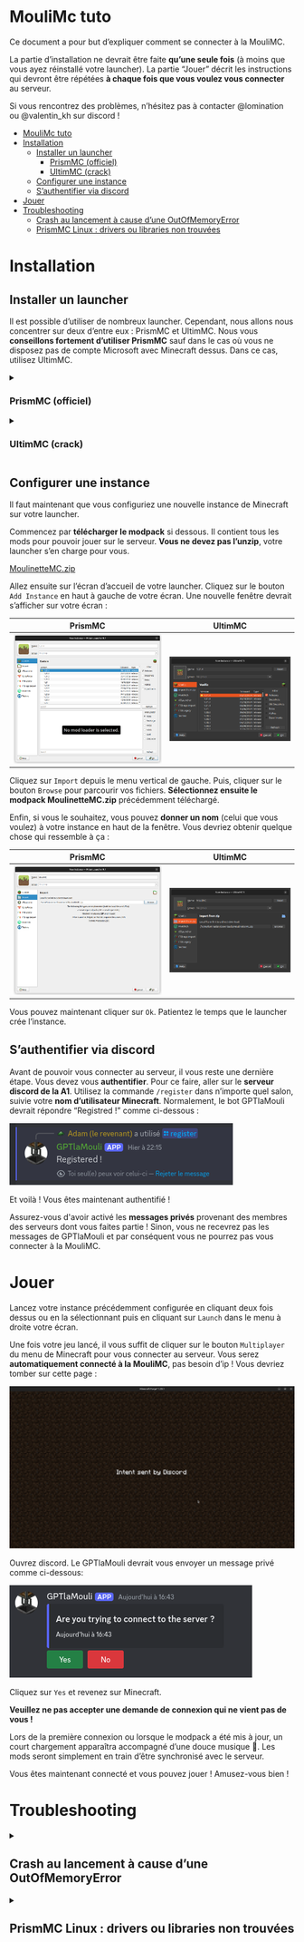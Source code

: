 # MouliMc tuto

Ce document a pour but d’expliquer comment se connecter à la MouliMC.

La partie d’installation ne devrait être faite **qu’une seule fois** (à moins que vous ayez réinstallé votre launcher). La partie “Jouer” décrit les instructions qui devront être répétées **à chaque fois que vous voulez vous connecter** au serveur.

Si vous rencontrez des problèmes, n’hésitez pas à contacter @lomination ou @valentin_kh sur discord !

- [MouliMc tuto](#moulimc-tuto)
- [Installation](#installation)
  - [Installer un launcher](#installer-un-launcher)
    - [PrismMC (officiel)](#prismmc-officiel)
    - [UltimMC (crack)](#ultimmc-crack)
  - [Configurer une instance](#configurer-une-instance)
  - [S’authentifier via discord](#sauthentifier-via-discord)
- [Jouer](#jouer)
- [Troubleshooting](#troubleshooting)
  - [Crash au lancement à cause d’une OutOfMemoryError](#crash-au-lancement-à-cause-dune-outofmemoryerror)
  - [PrismMC Linux : drivers ou libraries non trouvées](#prismmc-linux--drivers-ou-libraries-non-trouvées)


# Installation

## Installer un launcher

Il est possible d’utiliser de nombreux launcher. Cependant, nous allons nous concentrer sur deux d’entre eux : PrismMC et UltimMC. Nous vous **conseillons fortement d’utiliser PrismMC** sauf dans le cas où vous ne disposez pas de compte Microsoft avec Minecraft dessus. Dans ce cas, utilisez UltimMC.

<details name="issue">
  <summary>
  
  ### PrismMC (officiel)

  </summary>
  <p><blockquote>

  Pour commencer, rendez-vous sur le [**site de Prism**](https://prismlauncher.org/download/). Sélectionnez votre OS (Linux, macOS, Windows) et **suivez les instructions d'installation**.

  Une fois l'installation terminée, lancez PrismMC. Le launcher vous demandera de vous authentifier. **Connectez-vous** à votre compte Microsoft sur lequel Minecraft est installé.

  Vous devriez ensuite tomber sur cette page :

  ![image.png](assets/image-0.png)
  
  </blockquote></p>
</details>

<details name="issue">
  <summary>
  
  ### UltimMC (crack)

  </summary>
  <p><blockquote>

  Pour commencer, rendez-vous sur le [**github de UltimMC**](https://github.com/UltimMC/Launcher?tab=readme-ov-file#downloading). Téléchargez UltimMC en cliquant sur votre OS (Linux, macOS, Windows), puis unzippez le launcher à l’endroit de votre choix.

  Une fois l’installation terminée, lancez UltimMC. Vous devriez ensuite tombez sur cette page :

  ![image.png](assets/image-1.png)

  Cliquez en haut à droite de la fenêtre sur `Profiles` pour configurer votre utilisateur Minecraft. Une autre fenêtre devrait s’ouvrir :

  ![image.png](assets/image-2.png)

  Cliquez sur `Add local` et saisissez le nom d’utilisateur Minecraft que vous souhaitez. **Ce nom vous sera demandé lors de l’authentification par discord.** Ensuite, fermez la fenêtre.

  Vous devriez voir votre nom d’utilisateur apparaître en haut à droite de votre écran à la place de `Profiles` comme ci-dessous :

  ![image.png](assets/image-3.png)
  
  </blockquote></p>
</details>

## Configurer une instance

Il faut maintenant que vous configuriez une nouvelle instance de Minecraft sur votre launcher.

Commencez par **télécharger le modpack** si dessous. Il contient tous les mods pour pouvoir jouer sur le serveur. **Vous ne devez pas l’unzip**, votre launcher s’en charge pour vous.

[MoulinetteMC.zip](assets/MoulinetteMC.zip)

Allez ensuite sur l’écran d’accueil de votre launcher. Cliquez sur le bouton `Add Instance` en haut à gauche de votre écran. Une nouvelle fenêtre devrait s’afficher sur votre écran :

| PrismMC                          | UltimMC                          |
| -------------------------------- | -------------------------------- |
| ![image.png](assets/image-4.png) | ![image.png](assets/image-5.png) |

Cliquez sur `Import` depuis le menu vertical de gauche. Puis, cliquer sur le bouton `Browse` pour parcourir vos fichiers. **Sélectionnez ensuite le modpack MoulinetteMC.zip** précédemment téléchargé.

Enfin, si vous le souhaitez, vous pouvez **donner un nom** (celui que vous voulez) à votre instance en haut de la fenêtre. Vous devriez obtenir quelque chose qui ressemble à ça :

| PrismMC                          | UltimMC                          |
| -------------------------------- | -------------------------------- |
| ![image.png](assets/image-6.png) | ![image.png](assets/image-7.png) |

Vous pouvez maintenant cliquer sur `Ok`. Patientez le temps que le launcher crée l’instance.

## S’authentifier via discord

Avant de pouvoir vous connecter au serveur, il vous reste une dernière étape. Vous devez vous **authentifier**. Pour ce faire, aller sur le **serveur discord de la A1**. Utilisez la commande `/register` dans n’importe quel salon, suivie votre **nom d’utilisateur Minecraft**. Normalement, le bot GPTlaMouli devrait répondre “Registred !” comme ci-dessous :

![image.png](assets/image-8.png)

Et voilà ! Vous êtes maintenant authentifié !

Assurez-vous d'avoir activé les **messages privés** provenant des membres des serveurs dont vous faites partie ! Sinon, vous ne recevrez pas les messages de GPTlaMouli et par conséquent vous ne pourrez pas vous connecter à la MouliMC.

# Jouer

Lancez votre instance précédemment configurée en cliquant deux fois dessus ou en la sélectionnant puis en cliquant sur `Launch` dans le menu à droite votre écran.

Une fois votre jeu lancé, il vous suffit de cliquer sur le bouton `Multiplayer` du menu de Minecraft pour vous connecter au serveur. Vous serez **automatiquement connecté à la MouliMC**, pas besoin d’ip !
Vous devriez tomber sur cette page :

![image.png](assets/image-9.png)

Ouvrez discord. Le GPTlaMouli devrait vous envoyer un message privé comme ci-dessous:

![image.png](assets/image-10.png)

Cliquez sur `Yes` et revenez sur Minecraft.

**Veuillez ne pas accepter une demande de connexion qui ne vient pas de vous !**

Lors de la première connexion ou lorsque le modpack a été mis à jour, un court chargement apparaîtra accompagné d’une douce musique 🎵. Les mods seront simplement en train d’être synchronisé avec le serveur.

Vous êtes maintenant connecté et vous pouvez jouer ! Amusez-vous bien !

# Troubleshooting

<details name="issue">
  <summary>
  
  ## Crash au lancement à cause d’une OutOfMemoryError
  
  </summary>
  <p><blockquote>

  Il arrive que le jeu crash lors du chargement de Minecraft à cause d’un manque RAM. Pour résoudre ce problème, allez dans les paramètres de l’instance (sélectionnez l’instance dans votre launcher et cliquez `Edit` sur PrismMC ou `Edit Instance` sur UltimMC), dans l’onglet `Settings` puis `Java`. Modifiez la valeur `Maximum memory allocation` à 2000 megaoctets (soit 2 gigaoctets) ou plus.

  | PrismMC                           | UltimMC                           |
  | --------------------------------- | --------------------------------- |
  | ![image.png](assets/image-11.png) | ![image.png](assets/image-12.png) |
  
  Relancez votre jeu et le problème devrait disparaître !
  
  </blockquote></p>
</details>

<details name="issue">
  <summary>
  
  ## PrismMC Linux : drivers ou libraries non trouvées

  </summary>
  <p><blockquote>

  PrismMC semble avoir une drôle de gestion de dépendances. Si vous rencontrez des problèmes de drivers ou de libraries telles que libstdc++ qui ne sont pas trouvés ou pas dans la bonne version, contactez @lomination. Il pourra peut-être vous aider.
  
  </blockquote></p>
</details>
